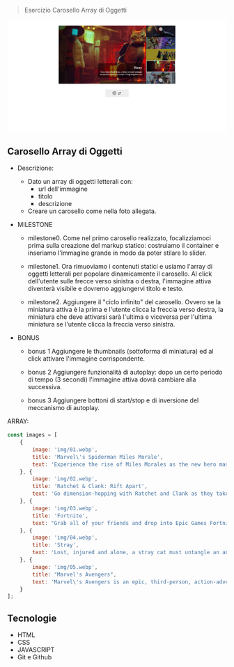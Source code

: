 > Esercizio Carosello Array di Oggetti

![preview](./.github/preview.png)

## Carosello Array di Oggetti

- Descrizione: 
  - Dato un array di oggetti letterali con:
    - url dell'immagine
    - titolo
    - descrizione
  - Creare un carosello come nella foto allegata.

- MILESTONE
    - milestone0. Come nel primo carosello realizzato, focalizziamoci prima sulla creazione del markup statico: costruiamo il container e inseriamo l'immagine grande in modo da poter stilare lo slider.
    
    - milestone1. Ora rimuoviamo i contenuti statici e usiamo l'array di oggetti letterali per popolare dinamicamente il carosello.
    Al click dell'utente sulle frecce verso sinistra o destra, l'immagine attiva diventerà visibile e dovremo aggiungervi titolo e testo.
    
    - milestone2. Aggiungere il "ciclo infinito" del carosello. Ovvero se la miniatura attiva è la prima e l'utente clicca la freccia verso destra, la miniatura che deve attivarsi sarà l'ultima e viceversa per l'ultima miniatura se l'utente clicca la freccia verso sinistra.

- BONUS 
  - bonus 1 Aggiungere le thumbnails (sottoforma di miniatura) ed al click attivare l'immagine corrispondente.

  - bonus 2 Aggiungere funzionalità di autoplay: dopo un certo periodo di tempo (3 secondi) l'immagine attiva dovrà cambiare alla successiva.

  - bonus 3 Aggiungere bottoni di start/stop e di inversione del meccanismo di autoplay.

ARRAY:
```javascript
const images = [
    {
        image: 'img/01.webp',
        title: 'Marvel\'s Spiderman Miles Morale',
        text: 'Experience the rise of Miles Morales as the new hero masters incredible, explosive new powers to become his own Spider-Man.',
    }, {
        image: 'img/02.webp',
        title: 'Ratchet & Clank: Rift Apart',
        text: 'Go dimension-hopping with Ratchet and Clank as they take on an evil emperor from another reality.',
    }, {
        image: 'img/03.webp',
        title: 'Fortnite',
        text: "Grab all of your friends and drop into Epic Games Fortnite, a massive 100 - player face - off that combines looting, crafting, shootouts and chaos.",
    }, {
        image: 'img/04.webp',
        title: 'Stray',
        text: 'Lost, injured and alone, a stray cat must untangle an ancient mystery to escape a long-forgotten city',
    }, {
        image: 'img/05.webp',
        title: "Marvel's Avengers",
        text: 'Marvel\'s Avengers is an epic, third-person, action-adventure game that combines an original, cinematic story with single-player and co-operative gameplay.',
    }
];
```


## Tecnologie

- HTML
- CSS
- JAVASCRIPT
- Git e Github
